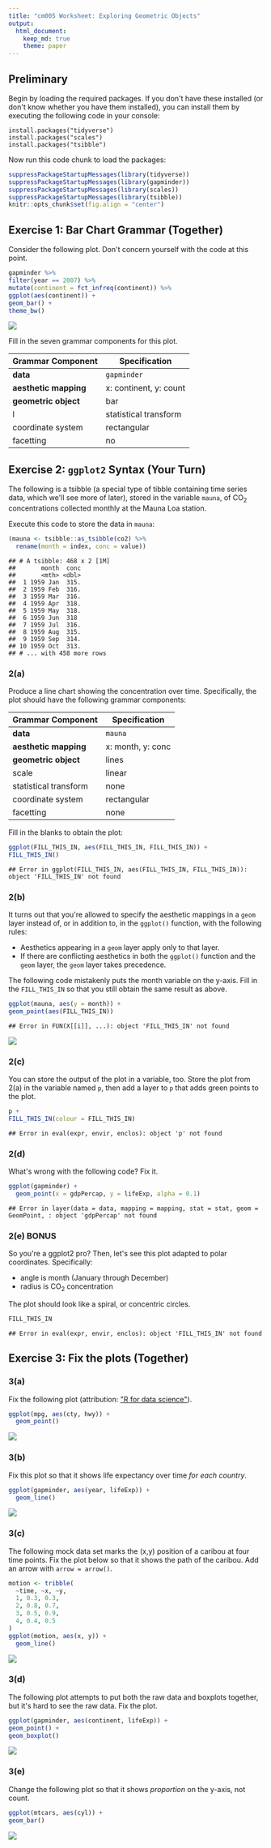 ```yaml
---
title: "cm005 Worksheet: Exploring Geometric Objects"
output: 
  html_document:
    keep_md: true
    theme: paper
---
```

  
  ## Preliminary
  
  Begin by loading the required packages. If you don't have these installed (or don't know whether you have them installed), you can install them by executing the following code in your console:
  
  ```
install.packages("tidyverse")
install.packages("scales")
install.packages("tsibble")
```

Now run this code chunk to load the packages:
  
  
  ```r
  suppressPackageStartupMessages(library(tidyverse))
  suppressPackageStartupMessages(library(gapminder))
  suppressPackageStartupMessages(library(scales))
  suppressPackageStartupMessages(library(tsibble))
  knitr::opts_chunk$set(fig.align = "center")
  ```

<!---The following chunk allows errors when knitting--->
  
  

## Exercise 1: Bar Chart Grammar (Together)

Consider the following plot. Don't concern yourself with the code at this point.


```r
gapminder %>% 
filter(year == 2007) %>% 
mutate(continent = fct_infreq(continent)) %>% 
ggplot(aes(continent)) +
geom_bar() +
theme_bw()
```

<img src="cm005-exercise_files/figure-html/unnamed-chunk-1-1.png" style="display: block; margin: auto;" />

Fill in the seven grammar components for this plot.

| Grammar Component     | Specification |
|-----------------------|---------------|
| __data__              | `gapminder` |
| __aesthetic mapping__ | x: continent, y: count |
| __geometric object__  | bar |
l| statistical transform| linear |
| coordinate system     | rectangular |
| facetting             | no |

## Exercise 2: `ggplot2` Syntax (Your Turn)

The following is a tsibble (a special type of tibble containing time series data, which we'll see more of later), stored in the variable `mauna`, of CO$_2$ concentrations collected monthly at the Mauna Loa station.

Execute this code to store the data in `mauna`:
  
  
  ```r
  (mauna <- tsibble::as_tsibble(co2) %>% 
    rename(month = index, conc = value))
  ```
  
  ```
  ## # A tsibble: 468 x 2 [1M]
  ##       month  conc
  ##       <mth> <dbl>
  ##  1 1959 Jan  315.
  ##  2 1959 Feb  316.
  ##  3 1959 Mar  316.
  ##  4 1959 Apr  318.
  ##  5 1959 May  318.
  ##  6 1959 Jun  318 
  ##  7 1959 Jul  316.
  ##  8 1959 Aug  315.
  ##  9 1959 Sep  314.
  ## 10 1959 Oct  313.
  ## # ... with 458 more rows
  ```

### 2(a)

Produce a line chart showing the concentration over time. Specifically, the plot should have the following grammar components:
  
  | Grammar Component     | Specification |
  |-----------------------|---------------|
  | __data__              | `mauna` |
  | __aesthetic mapping__ | x: month, y: conc |
  | __geometric object__  | lines |
  | scale                 | linear |
  | statistical transform | none |
  | coordinate system     | rectangular |
  | facetting             | none |
  
  Fill in the blanks to obtain the plot:
  
  
  ```r
  ggplot(FILL_THIS_IN, aes(FILL_THIS_IN, FILL_THIS_IN)) +
  FILL_THIS_IN()
  ```
  
  ```
  ## Error in ggplot(FILL_THIS_IN, aes(FILL_THIS_IN, FILL_THIS_IN)): object 'FILL_THIS_IN' not found
  ```

### 2(b)

It turns out that you're allowed to specify the aesthetic mappings in a `geom` layer instead of, or in addition to, in the `ggplot()` function, with the following rules:

- Aesthetics appearing in a `geom` layer apply only to that layer.
- If there are conflicting aesthetics in both the `ggplot()` function and the `geom` layer, the `geom` layer takes precedence.

The following code mistakenly puts the month variable on the y-axis. Fill in the `FILL_THIS_IN` so that you still obtain the same result as above.


```r
ggplot(mauna, aes(y = month)) +
geom_point(aes(FILL_THIS_IN))
```

```
## Error in FUN(X[[i]], ...): object 'FILL_THIS_IN' not found
```

<img src="cm005-exercise_files/figure-html/unnamed-chunk-4-1.png" style="display: block; margin: auto;" />

### 2(c)

You can store the output of the plot in a variable, too. Store the plot from 2(a) in the variable named `p`, then add a layer to `p` that adds green points to the plot.


```r
p +
FILL_THIS_IN(colour = FILL_THIS_IN)
```

```
## Error in eval(expr, envir, enclos): object 'p' not found
```

### 2(d)

What's wrong with the following code? Fix it.


```r
ggplot(gapminder) +
  geom_point(x = gdpPercap, y = lifeExp, alpha = 0.1)
```

```
## Error in layer(data = data, mapping = mapping, stat = stat, geom = GeomPoint, : object 'gdpPercap' not found
```


### 2(e) BONUS

So you're a ggplot2 pro? Then, let's see this plot adapted to polar coordinates. Specifically:
  
  - angle is month (January through December)
- radius is CO$_2$ concentration

The plot should look like a spiral, or concentric circles. 


```r
FILL_THIS_IN
```

```
## Error in eval(expr, envir, enclos): object 'FILL_THIS_IN' not found
```


## Exercise 3: Fix the plots (Together)

### 3(a)

Fix the following plot (attribution: ["R for data science"](https://r4ds.had.co.nz/data-visualisation.html)).


```r
ggplot(mpg, aes(cty, hwy)) + 
  geom_point()
```

<img src="cm005-exercise_files/figure-html/unnamed-chunk-8-1.png" style="display: block; margin: auto;" />


### 3(b)

Fix this plot so that it shows life expectancy over time _for each country_.


```r
ggplot(gapminder, aes(year, lifeExp)) +
  geom_line()
```

<img src="cm005-exercise_files/figure-html/unnamed-chunk-9-1.png" style="display: block; margin: auto;" />




### 3(c)

The following mock data set marks the (x,y) position of a caribou at four time points. Fix the plot below so that it shows the path of the caribou. Add an arrow with `arrow = arrow()`.


```r
motion <- tribble(
  ~time, ~x, ~y,
  1, 0.3, 0.3,
  2, 0.8, 0.7,
  3, 0.5, 0.9,
  4, 0.4, 0.5
)
ggplot(motion, aes(x, y)) + 
  geom_line()
```

<img src="cm005-exercise_files/figure-html/unnamed-chunk-10-1.png" style="display: block; margin: auto;" />

### 3(d)

The following plot attempts to put both the raw data and boxplots together, but it's hard to see the raw data. Fix the plot.


```r
ggplot(gapminder, aes(continent, lifeExp)) +
geom_point() +
geom_boxplot()
```

<img src="cm005-exercise_files/figure-html/unnamed-chunk-11-1.png" style="display: block; margin: auto;" />

### 3(e)

Change the following plot so that it shows _proportion_ on the y-axis, not count.


```r
ggplot(mtcars, aes(cyl)) +
geom_bar()
```

<img src="cm005-exercise_files/figure-html/unnamed-chunk-12-1.png" style="display: block; margin: auto;" />
